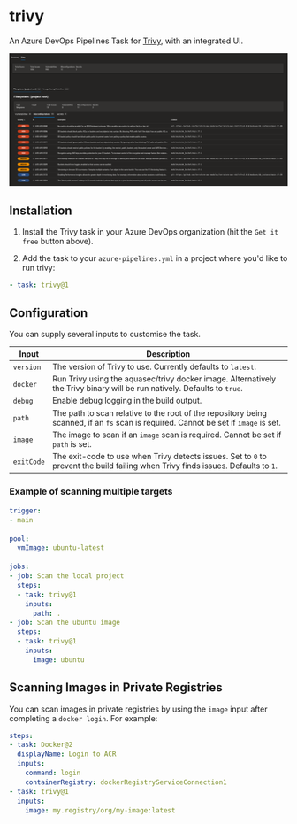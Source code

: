 # trivy

An Azure DevOps Pipelines Task for [Trivy](https://github.com/aquasecurity/trivy), with an integrated UI.

![Screenshot showing the trivy extension in the Azure Devops UI](screenshot.png)

## Installation

1. Install the Trivy task in your Azure DevOps organization (hit the `Get it free` button above).

2. Add the task to your `azure-pipelines.yml` in a project where you'd like to run trivy:

```yaml
- task: trivy@1
```

## Configuration

You can supply several inputs to customise the task.

| Input      | Description                                                                                                                          |
|------------|--------------------------------------------------------------------------------------------------------------------------------------|
| `version`  | The version of Trivy to use. Currently defaults to `latest`.                                                                         |
| `docker`   | Run Trivy using the aquasec/trivy docker image. Alternatively the Trivy binary will be run natively. Defaults to `true`.             |
| `debug`    | Enable debug logging in the build output.                                                                                            |
| `path`     | The path to scan relative to the root of the repository being scanned, if an `fs` scan is required. Cannot be set if `image` is set. |
| `image`    | The image to scan if an `image` scan is required. Cannot be set if `path` is set.                                                    |
| `exitCode` | The exit-code to use when Trivy detects issues. Set to `0` to prevent the build failing when Trivy finds issues. Defaults to `1`.    |

### Example of scanning multiple targets

```yaml
trigger:
- main

pool:
  vmImage: ubuntu-latest

jobs:
- job: Scan the local project
  steps:
  - task: trivy@1
    inputs:
      path: .
- job: Scan the ubuntu image
  steps:
  - task: trivy@1
    inputs:
      image: ubuntu
```

## Scanning Images in Private Registries

You can scan images in private registries by using the `image` input after completing a `docker login`. For example:

```yaml
steps:
- task: Docker@2
  displayName: Login to ACR
  inputs:
    command: login
    containerRegistry: dockerRegistryServiceConnection1
- task: trivy@1
  inputs:
    image: my.registry/org/my-image:latest
```
